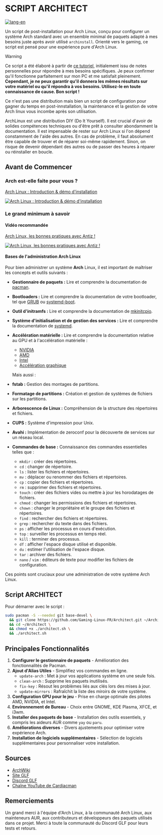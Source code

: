 # SCRIPT ARCHITECT

[![lang-en](https://img.shields.io/badge/lang-en-blue.svg)](https://github.com/Cardiacman13/Architect/blob/main/README-EN.md)

Un script de post-installation pour Arch Linux, conçu pour configurer un système Arch standard avec un ensemble minimal de paquets adapté à mes besoins juste après avoir utilisé `archinstall`. Orienté vers le gaming, ce script est pensé pour une expérience pure d'Arch Linux.

> [!WARNING]
> Ce script a été élaboré à partir de [ce tutoriel](https://github.com/Cardiacman13/tuto-archlinux-fr), initialement issu de notes personnelles pour répondre à mes besoins spécifiques. Je peux confirmer qu'il fonctionne parfaitement sur mon PC et me satisfait pleinement. **Cependant, je ne peux garantir qu'il donnera les mêmes résultats sur votre matériel ou qu'il répondra à vos besoins. Utilisez-le en toute connaissance de cause. Bon script !**
>
> Ce n'est pas une distribution mais bien un script de configuration pour gagner du temps en post-innstallation, la maintenance et la gestion de votre Arch linux vous incombe après son utilisation.
> 
> ArchLinux est une distribution DIY (Do It Yourself). Il est crucial d'avoir de solides compétences techniques ou d'être prêt à consulter abondamment la documentation. Il est impensable de rester sur Arch Linux si l'on dépend constamment de l'aide des autres. En cas de problème, il faut absolument être capable de trouver et de réparer soi-même rapidement. Sinon, on risque de devenir dépendant des autres ou de passer des heures à réparer ou réinstaller en boucle.

## Avant de Commencer

### Arch est-elle faite pour vous ?

[ Arch Linux : Introduction & démo d'installation ](https://www.youtube.com/watch?v=2B3Z0WiLT6A)

[![Arch Linux : Introduction & démo d'installation](https://img.youtube.com/vi/2B3Z0WiLT6A/0.jpg)](https://www.youtube.com/watch?v=2B3Z0WiLT6A)

### Le grand minimum à savoir

#### Vidéo recommandée

[Arch Linux, les bonnes pratiques avec Antiz !](https://youtu.be/4CiGmS3UM3Y?si=FARbltfaw2oXVBpO)

[![Arch Linux, les bonnes pratiques avec Antiz !](https://img.youtube.com/vi/4CiGmS3UM3Y/0.jpg)](https://youtu.be/4CiGmS3UM3Y?si=FARbltfaw2oXVBpO)


#### Bases de l'administration **Arch** Linux

Pour bien administrer un système **Arch** Linux, il est important de maîtriser les concepts et outils suivants :

- **Gestionnaire de paquets :** Lire et comprendre la documentation de [pacman](https://wiki.archlinux.org/title/Pacman_(Fran%C3%A7ais)).

- **Bootloaders :** Lire et comprendre la documentation de votre bootloader, tel que [GRUB](https://wiki.archlinux.org/title/GRUB) ou [systemd-boot](https://wiki.archlinux.org/title/Systemd-boot).

- **Outil d'initramfs :** Lire et comprendre la documentation de [mkinitcpio](https://wiki.archlinux.org/title/Mkinitcpio).

- **Système d'initialisation et de gestion des services :** Lire et comprendre la documentation de [systemd](https://wiki.archlinux.org/title/Systemd_(Fran%C3%A7ais)).

- **Accélération matérielle :** Lire et comprendre la documentation relative au GPU et à l'accélération matérielle :
  - [NVIDIA](https://wiki.archlinux.org/title/NVIDIA)
  - [AMD](https://wiki.archlinux.org/title/AMDGPU)
  - [Intel](https://wiki.archlinux.org/title/Intel_graphics)
  - [Accélération graphique](https://wiki.archlinux.org/title/Hardware_video_acceleration)
 
  Mais aussi :

- **fstab :** Gestion des montages de partitions.
- **Formatage de partitions :** Création et gestion de systèmes de fichiers sur les partitions.
- **Arborescence de Linux :** Compréhension de la structure des répertoires et fichiers.
- **CUPS :** Système d'impression pour Unix.
- **Avahi :** Implémentation de zeroconf pour la découverte de services sur un réseau local.
- **Commandes de base :** Connaissance des commandes essentielles telles que :
  - `mkdir` : créer des répertoires.
  - `cd` : changer de répertoire.
  - `ls` : lister les fichiers et répertoires.
  - `mv` : déplacer ou renommer des fichiers et répertoires.
  - `cp` : copier des fichiers et répertoires.
  - `rm` : supprimer des fichiers et répertoires.
  - `touch` : créer des fichiers vides ou mettre à jour les horodatages de fichiers.
  - `chmod` : changer les permissions des fichiers et répertoires.
  - `chown` : changer le propriétaire et le groupe des fichiers et répertoires.
  - `find` : rechercher des fichiers et répertoires.
  - `grep` : rechercher du texte dans des fichiers.
  - `ps` : afficher les processus en cours d'exécution.
  - `top` : surveiller les processus en temps réel.
  - `kill` : terminer des processus.
  - `df` : afficher l'espace disque utilisé et disponible.
  - `du` : estimer l'utilisation de l'espace disque.
  - `tar` : archiver des fichiers.
  - `nano` / `vim` : éditeurs de texte pour modifier les fichiers de configuration.

Ces points sont cruciaux pour une administration de votre système Arch Linux.

## Script ARCHITECT

Pour démarrer avec le script :

```bash
sudo pacman -S --needed git base-devel \
  && git clone https://github.com/Gaming-Linux-FR/Architect.git ~/Architect \
  && cd ~/Architect \
  && chmod +x ./architect.sh \
  && ./architect.sh
```

## Principales Fonctionnalités

1. **Configurer le gestionnaire de paquets** - Amélioration des fonctionnalités de Pacman.
2. **Ajout d'Alias Utiles** - Simplifiez vos commandes en ligne.
   - `update-arch` : Met à jour vos applications système en une seule fois.
   - `clean-arch` : Supprime les paquets inutilisés.
   - `fix-key` : Résout les problèmes liés aux clés lors des mises à jour.
   - `update-mirrors` : Rafraîchit la liste des miroirs de votre système.
3. **Configuration GPU pour le jeu** - Prise en charge optimale des pilotes AMD, NVIDIA, et Intel.
4. **Environnement de Bureau** - Choix entre GNOME, KDE Plasma, XFCE, et i3wm.
5. **Installer des paquets de base** - Installation des outils essentiels, y compris les aideurs AUR comme `yay` ou `paru`.
6. **Améliorations diverses** - Divers ajustements pour optimiser votre expérience Arch.
7. **Installation de logiciels supplémentaires** - Sélection de logiciels supplémentaires pour personnaliser votre installation.

## Sources

- [ArchWiki](https://wiki.archlinux.org/)
- [Site GLF](https://www.gaminglinux.fr/)
- [Discord GLF](http://discord.gg/EP3Jm8YMvj)
- [Chaîne YouTube de Cardiacman](https://www.youtube.com/@Cardiacman)

## Remerciements

Un grand merci à l'équipe d'Arch Linux, à la communauté Arch Linux, aux mainteneurs AUR, aux contributeurs et développeurs des paquets utilisés dans ce projet. Merci à toute la communauté du Discord GLF pour leurs tests et retours.
